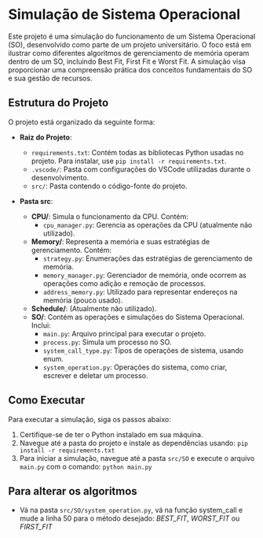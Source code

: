 # Simulação de Sistema Operacional

Este projeto é uma simulação do funcionamento de um Sistema Operacional (SO), desenvolvido como parte de um projeto universitário. O foco está em ilustrar como diferentes algoritmos de gerenciamento de memória operam dentro de um SO, incluindo Best Fit, First Fit e Worst Fit. A simulação visa proporcionar uma compreensão prática dos conceitos fundamentais do SO e sua gestão de recursos.

## Estrutura do Projeto

O projeto está organizado da seguinte forma:

- **Raiz do Projeto**:
  - `requirements.txt`: Contém todas as bibliotecas Python usadas no projeto. Para instalar, use `pip install -r requirements.txt`.
  - `.vscode/`: Pasta com configurações do VSCode utilizadas durante o desenvolvimento.
  - `src/`: Pasta contendo o código-fonte do projeto.

- **Pasta src**:
  - **CPU/**: Simula o funcionamento da CPU. Contém:
    - `cpu_manager.py`: Gerencia as operações da CPU (atualmente não utilizado).
  - **Memory/**: Representa a memória e suas estratégias de gerenciamento. Contém:
    - `strategy.py`: Enumerações das estratégias de gerenciamento de memória.
    - `memory_manager.py`: Gerenciador de memória, onde ocorrem as operações como adição e remoção de processos.
    - `address_memory.py`: Utilizado para representar endereços na memória (pouco usado).
  - **Schedule/**: (Atualmente não utilizado).
  - **SO/**: Contém as operações e simulações do Sistema Operacional. Inclui:
    - `main.py`: Arquivo principal para executar o projeto.
    - `process.py`: Simula um processo no SO.
    - `system_call_type.py`: Tipos de operações de sistema, usando enum.
    - `system_operation.py`: Operações do sistema, como criar, escrever e deletar um processo.

## Como Executar

Para executar a simulação, siga os passos abaixo:

1. Certifique-se de ter o Python instalado em sua máquina.
2. Navegue até a pasta do projeto e instale as dependências usando: `pip install -r requirements.txt`
3. Para iniciar a simulação, navegue até a pasta `src/SO` e execute o arquivo `main.py` com o comando: `python main.py`

## Para alterar os algoritmos
- Vá na pasta `src/SO/system_operation.py`, vá na função system_call e mude a linha 50 para o método desejado: *BEST_FIT*, *WORST_FIT* ou *FIRST_FIT*
